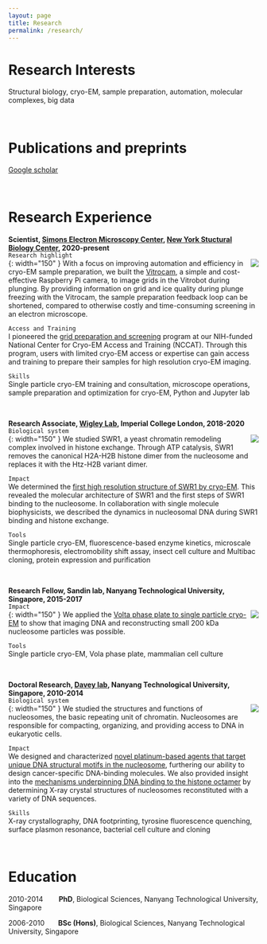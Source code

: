 ```yaml
---
layout: page
title: Research
permalink: /research/
---
```


# Research Interests
Structural biology, cryo-EM, sample preparation, automation, molecular complexes, big data

<br>

# Publications and preprints
[Google scholar][googlescholar]

<br>

# Research Experience
**Scientist, [Simons Electron Microscopy Center][semc], [New York Stuctural Biology Center][nysbc], 2020-present**
<br>
`Research highlight`<br>
<img align="right" src="/assets/vitrocam.png">{: width="150" }
With a focus on improving automation and efficiency in cryo-EM sample preparation, we built the [Vitrocam][vitrocam], a simple and cost-effective Raspberry Pi camera, to image grids in the Vitrobot during plunging. By providing information on grid and ice quality during plunge freezing with the Vitrocam, the sample preparation feedback loop can be shortened, compared to otherwise costly and time-consuming screening in an electron microscope.

`Access and Training`<br>
I pioneered the [grid preparation and screening][gps] program at our NIH-funded National Center for Cryo-EM Access and Training (NCCAT). Through this program, users with limited cryo-EM access or expertise can gain access and training to prepare their samples for high resolution cryo-EM imaging.

`Skills`<br>
Single particle cryo-EM training and consultation, microscope operations, sample preparation and optimization for cryo-EM, Python and Jupyter lab

<br>

**Research Associate, [Wigley Lab][wigley], Imperial College London, 2018-2020**
<br>
`Biological system`<br>
<img align="right" src="/assets/swr1-dna.png">{: width="150" }
We studied SWR1, a yeast chromatin remodeling complex involved in histone exchange. Through ATP catalysis, SWR1 removes the canonical H2A-H2B histone dimer from the nucleosome and replaces it with the Htz-H2B variant dimer.

`Impact`<br>
We determined the [first high resolution structure of SWR1 by cryo-EM][swr1]. This revealed the molecular architecture of SWR1 and the first steps of SWR1 binding to the nucleosome. In collaboration with single molecule biophysicists, we described the dynamics in nucleosomal DNA during SWR1 binding and histone exchange.

`Tools`<br>
Single particle cryo-EM, fluorescence-based enzyme kinetics, microscale thermophoresis, electromobility shift assay, insect cell culture and Multibac cloning, protein expression and purification

<br>

**Research Fellow, Sandin lab, Nanyang Technological University, Singapore, 2015-2017**
<br>
`Impact`<br>
<img align="right" src="/assets/vpp-nucleosome.png">{: width="150" }
We applied the [Volta phase plate to single particle cryo-EM][vpp] to show that imaging DNA and reconstructing small 200 kDa nucleosome particles was possible.

`Tools`<br>
Single particle cryo-EM, Vola phase plate, mammalian cell culture

<br>

**Doctoral Research, [Davey lab][davey], Nanyang Technological University, Singapore, 2010-2014**<br>
`Biological system`<br>
<img align="right" src="/assets/dna-footprinting.png">{: width="150" }
We studied the structures and functions of nucleosomes, the basic repeating unit of chromatin. Nucleosomes are responsible for compacting, organizing, and providing access to DNA in eukaryotic cells.

`Impact`<br>
We designed and characterized [novel platinum-based agents that target unique DNA structural motifs in the nucleosome][platinum], furthering our ability to design cancer-specific DNA-binding molecules. We also provided insight into the [mechanisms underpinning DNA binding to the histone octamer][601] by determining X-ray crystal structures of nucleosomes reconstituted with a variety of DNA sequences.

`Skills`<br>
X-ray crystallography, DNA footprinting, tyrosine fluorescence quenching, surface plasmon resonance, bacterial cell culture and cloning

<br>

# Education
2010-2014
&nbsp;&nbsp;&nbsp;&nbsp;&nbsp;&nbsp;
**PhD**, Biological Sciences, Nanyang Technological University, Singapore

2006-2010
&nbsp;&nbsp;&nbsp;&nbsp;&nbsp;
**BSc (Hons)**, Biological Sciences, Nanyang Technological University, Singapore

<br>


[vitrocam]: https://www.biorxiv.org/content/10.1101/2022.06.16.496351v1
[gps]: https://nccat.nysbc.org/access/gps-session-help-guide/
[swr1]: https://www.science.org/doi/10.1126/science.aat7716
[vpp]: https://www.ncbi.nlm.nih.gov/pmc/articles/PMC5041491/
[semc]: https://semc.nysbc.org/
[nysbc]: https://nysbc.org/
[wigley]: https://www.structurebiomed.org/dale-wigley
[davey]: https://www3.ntu.edu.sg/home/davey/index.html
[platinum]: https://academic.oup.com/nar/article/43/11/5284/1169384
[601]: https://academic.oup.com/nar/article/40/13/6338/1013572
[orcid]: https://orcid.org/0000-0003-1224-2157
[googlescholar]: https://scholar.google.com/citations?hl=en&user=luJFDNQAAAAJ&view_op=list_works&sortby=pubdate
